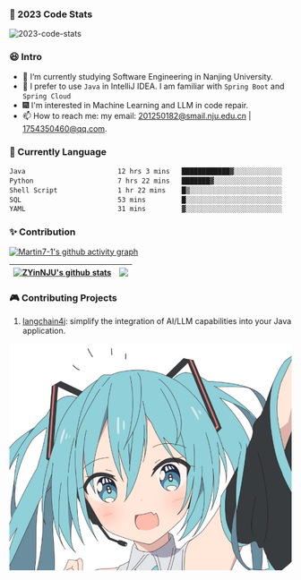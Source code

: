 ### 🔋 2023 Code Stats

<!--
**Martin7-1/Martin7-1** is a ✨ _special_ ✨ repository because its `README.md` (this file) appears on your GitHub profile.
-->

![2023-code-stats](https://wakatime.com/wrapped/2023/78a50d96-aff1-476c-b5d7-c89f839f4752/108b13222c74f9cce56d78c12caf39aa9fba34a7.png)

### 😆 Intro

* 🔭 I‘m currently studying Software Engineering in Nanjing University.
* 🌱 I prefer to use `Java` in IntelliJ IDEA. I am familiar with `Spring Boot` and `Spring Cloud`
* 🎆 I'm interested in Machine Learning and LLM in code repair.
* 📫 How to reach me: my email: 201250182@smail.nju.edu.cn | 1754350460@qq.com.

### 🧸 Currently Language

<!--START_SECTION:waka-->

```txt
Java                       12 hrs 3 mins   ████████████▓░░░░░░░░░░░░   50.02 %
Python                     7 hrs 22 mins   ███████▓░░░░░░░░░░░░░░░░░   30.57 %
Shell Script               1 hr 22 mins    █▒░░░░░░░░░░░░░░░░░░░░░░░   05.69 %
SQL                        53 mins         █░░░░░░░░░░░░░░░░░░░░░░░░   03.71 %
YAML                       31 mins         ▓░░░░░░░░░░░░░░░░░░░░░░░░   02.19 %
```

<!--END_SECTION:waka-->

### ✨ Contribution

[![Martin7-1's github activity graph](https://github-readme-activity-graph.vercel.app/graph?username=Martin7-1&theme=github)](https://github.com/ashutosh00710/github-readme-activity-graph)

| <a href="https://github.com/anuraghazra/github-readme-stats"><img align="center" src="https://github-readme-stats.vercel.app/api?username=Martin7-1&count_private=true&count_private=true&theme=tokyonight&include_all_commits=true&hide_border=true" alt="ZYinNJU's github stats" /></a> | <a href="https://github.com/anuraghazra/github-readme-stats"><img align="center" src="https://github-readme-stats.vercel.app/api/top-langs/?username=Martin7-1&layout=compact&theme=tokyonight&hide_border=true" /></a> |
| ------------- | ------------- |

### 🎮 Contributing Projects

1. [langchain4j](https://github.com/langchain4j/langchain4j): simplify the integration of AI/LLM capabilities into your Java application.

<div align="center">
<img hight="300" width="700" alt="JPG" align="center" src="https://github.com/Martin7-1/Martin7-1/blob/main/assets/miku.jpg">
</div>

